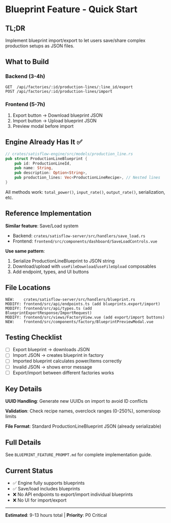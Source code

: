 # Blueprint Feature - Quick Start

## TL;DR

Implement blueprint import/export to let users save/share complex production setups as JSON files.

## What to Build

### Backend (3-4h)
```
GET  /api/factories/:id/production-lines/:line_id/export
POST /api/factories/:id/production-lines/import
```

### Frontend (5-7h)
1. Export button → Download blueprint JSON
2. Import button → Upload blueprint JSON
3. Preview modal before import

## Engine Already Has It ✅

```rust
// crates/satisflow-engine/src/models/production_line.rs
pub struct ProductionLineBlueprint {
    pub id: ProductionLineId,
    pub name: String,
    pub description: Option<String>,
    pub production_lines: Vec<ProductionLineRecipe>, // Nested lines
}
```

All methods work: `total_power()`, `input_rate()`, `output_rate()`, serialization, etc.

## Reference Implementation

**Similar feature**: Save/Load system
- Backend: `crates/satisflow-server/src/handlers/save_load.rs`
- Frontend: `frontend/src/components/dashboard/SaveLoadControls.vue`

**Use same pattern**:
1. Serialize ProductionLineBlueprint to JSON string
2. Download/upload with `useFileDownload`/`useFileUpload` composables
3. Add endpoint, types, and UI buttons

## File Locations

```
NEW:    crates/satisflow-server/src/handlers/blueprint.rs
MODIFY: frontend/src/api/endpoints.ts (add blueprints.export/import)
MODIFY: frontend/src/api/types.ts (add BlueprintExportResponse/ImportRequest)
MODIFY: frontend/src/views/FactoryView.vue (add export/import buttons)
NEW:    frontend/src/components/factory/BlueprintPreviewModal.vue
```

## Testing Checklist

- [ ] Export blueprint → downloads JSON
- [ ] Import JSON → creates blueprint in factory
- [ ] Imported blueprint calculates power/items correctly
- [ ] Invalid JSON → shows error message
- [ ] Export/import between different factories works

## Key Details

**UUID Handling**: Generate new UUIDs on import to avoid ID conflicts

**Validation**: Check recipe names, overclock ranges (0-250%), somersloop limits

**File Format**: Standard ProductionLineBlueprint JSON (already serializable)

## Full Details

See `BLUEPRINT_FEATURE_PROMPT.md` for complete implementation guide.

## Current Status

- ✅ Engine fully supports blueprints
- ✅ Save/load includes blueprints
- ❌ No API endpoints to export/import individual blueprints
- ❌ No UI for import/export

---

**Estimated**: 9-13 hours total | **Priority**: P0 Critical
